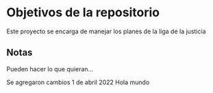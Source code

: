 # Objetivos de la repositorio

Este proyecto se encarga de manejar los planes de la liga de la justicia


## Notas
Pueden hacer lo que quieran...

Se agregaron cambios 1 de abril 2022
Hola mundo